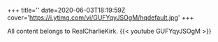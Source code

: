 +++
title=''
date=2020-06-03T18:19:59Z
cover='https://i.ytimg.com/vi/GUFYqyJSOgM/hqdefault.jpg'
+++

All content belongs to RealCharlieKirk.
{{< youtube GUFYqyJSOgM >}}
